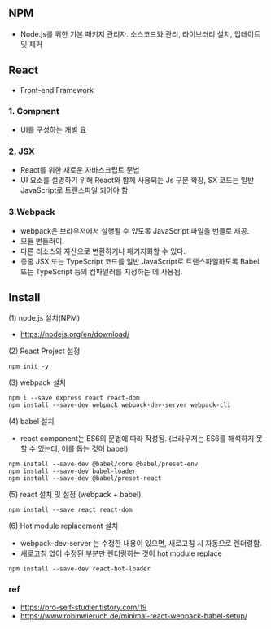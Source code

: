 
## NPM
- Node.js를 위한 기본 패키지 관리자. 소스코드와 관리, 라이브러리 설치, 업데이트 및 제거

## React
- Front-end Framework

### 1. Compnent
- UI를 구성하는 개별 요
### 2. JSX
- React를 위한 새로운 자바스크립트 문법
- UI 요소를 설명하기 위해 React와 함께 사용되는 Js 구문 확장, SX 코드는 일반 JavaScript로 트랜스파일 되어야 함
### 3.Webpack
- webpack은 브라우저에서 실행될 수 있도록 JavaScript 파일을 번들로 제공. 
- 모듈 번들러이.
- 다른 리소스와 자산으로 변환하거나 패키지화할 수 있다. 
- 종종 JSX 또는 TypeScript 코드를 일반 JavaScript로 트랜스파일하도록 Babel 또는 TypeScript 등의 컴파일러를 지정하는 데 사용됨.



## Install

 (1) node.js 설치(NPM)
  - https://nodejs.org/en/download/
  
 (2) React Project 설정
 ```npm
 npm init -y
 ```
 
 
 (3) webpack 설치
 ```npm
 npm i --save express react react-dom
 npm install --save-dev webpack webpack-dev-server webpack-cli
 ```
 
 (4) babel 설치
  - react component는 ES6의 문법에 따라 작성됨. (브라우저는 ES6를 해석하지 못할 수 있는데, 이를 돕는 것이 babel)
 
 ```npm
 npm install --save-dev @babel/core @babel/preset-env
 npm install --save-dev babel-loader
 npm install --save-dev @babel/preset-react
 ``` 
 
 (5) react 설치 및 설정 (webpack + babel)
 
 ```npm
 npm install --save react react-dom
 ```
 
 (6) Hot module replacement 설치
 
 - webpack-dev-server 는 수정한 내용이 있으면, 새로고침 시 자동으로 렌더링함.
 - 새로고침 없이 수정된 부분만 렌더링하는 것이 hot module replace
 
 ```npm
 npm install --save-dev react-hot-loader
 ```
 
 
 ### ref 
  - https://pro-self-studier.tistory.com/19 
  - https://www.robinwieruch.de/minimal-react-webpack-babel-setup/